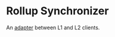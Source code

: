 # Rollup Synchronizer

An [adapter][synchronizer-spec] between L1 and L2 clients. 

[synchronizer-spec]: https://github.com/ethereum-optimism/optimistic-specs/blob/main/components/rollup_synchronizer.md
